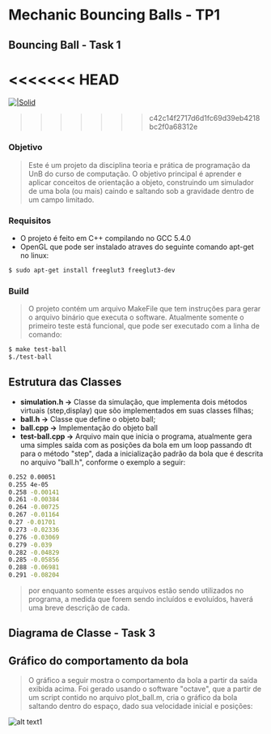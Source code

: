 # Mechanic Bouncing Balls - TP1
## Bouncing Ball - Task 1

<<<<<<< HEAD
=======
[![|Solid](https://cldup.com/dTxpPi9lDf.thumb.png)](https://nodesource.com/products/nsolid)
>>>>>>> c42c14f2717d6d1fc69d39eb4218bc2f0a68312e

### Objetivo

> Este é um projeto da disciplina teoria e prática de programação da UnB do curso de computação. O objetivo principal é aprender e aplicar conceitos de orientação a objeto, construindo um simulador de uma bola (ou mais) caindo e saltando sob a gravidade dentro de um campo limitado.

### Requisitos
- O projeto é feito em C++ compilando no GCC 5.4.0
- OpenGL que pode ser instalado atraves do seguinte comando apt-get no linux:
```sh
$ sudo apt-get install freeglut3 freeglut3-dev
```

### Build
> O projeto contém um arquivo MakeFile que tem instruções para gerar o arquivo binário que executa o software. Atualmente somente o primeiro teste está funcional, que pode ser executado com a linha de comando:

```sh
$ make test-ball
$./test-ball
```
## Estrutura das Classes
* **simulation.h ->** Classe da simulação, que implementa dois métodos virtuais (step,display) que sõo implementados em suas classes filhas;
* **ball.h ->** Classe que define o objeto ball;
* **ball.cpp ->** Implementação do objeto ball
* **test-ball.cpp ->** Arquivo main que inicia o programa, atualmente gera uma simples saída com as posições da bola em um loop passando dt para o método "step", dada a inicialização padrão da bola que é descrita no arquivo "ball.h", conforme o exemplo a seguir:

```sh
0.252 0.00051
0.255 4e-05
0.258 -0.00141
0.261 -0.00384
0.264 -0.00725
0.267 -0.01164
0.27 -0.01701
0.273 -0.02336
0.276 -0.03069
0.279 -0.039
0.282 -0.04829
0.285 -0.05856
0.288 -0.06981
0.291 -0.08204
```

> por enquanto somente esses arquivos estão sendo utilizados no programa, a medida que forem sendo incluídos e evoluídos, haverá uma breve descrição de cada.

## Diagrama de Classe - Task 3


## Gráfico do comportamento da bola

> O gráfico a seguir mostra o comportamento da bola a partir da saída exibida acima. Foi gerado usando o software "octave", que a partir de um script contido no arquivo plot_ball.m, cria o gráfico da bola saltando dentro do espaço, dado sua velocidade inicial e posições:

![alt text1][logo]

[logo]:https://gitlab.com/lksalbq/tp1-mechanic-balls/blob/master/img/grafico.png
